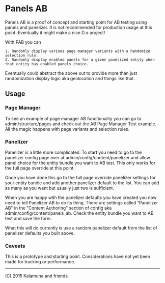# Panels AB

Panels AB is a proof of concept and starting point for AB testing using panels and panelizer. It is not recommended for production usage at this point. Eventually it might make a nice D.o project!

With PAB you can

    1. Randomly display various page manager variants with a Randomize selection rule.
    2. Randomly display enabled panels for a given panelized entity when that entity has enabled panels choice.
    
Eventually could abstract the above out to provide more than just randomization display logic aka geolocation and things like that.

## Usage

### Page Manager

To see an example of page manager AB functionality you can go to admin/structure/pages and check out the AB Page Manager Test example.
All the magic happens with page variants and selection rules.

### Panelizer

Panelizer is a little more complicated. To start you need to go to the panelizer config page over at admin/config/content/panelizer
and allow panel choice for the entity bundle you want to AB test. This only works for the full page override at this point.

Once you have done this go to the full page override panelizer settings for your entity bundle and add another panelizer
default to the list. You can add as many as you want but usually just two is sufficient.

When you are happy with the panelizer defaults you have created you now need to tell Panelizer AB to do its thing. 
There are settings called "Panelizer AB" in the "Content Authoring" section of config aka admin/config/content/panels_ab. Check the 
entity bundle you want to AB test and save the form.

What this will do currently is use a random panelizer default from the list of panelizer defaults you built above.

### Caveats

This is a prototype and starting point. Considerations have not yet been made for tracking or performance. 

-------------------------------------------------------------------------------------
(C) 2015 Kalamuna and friends


